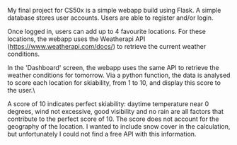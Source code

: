 My final project for CS50x is a simple webapp build using Flask.
A simple database stores user accounts.
Users are able to register and/or login.

Once logged in, users can add up to 4 favourite locations.
For these locations, the webapp uses the Weatherapi API (https://www.weatherapi.com/docs/) to retrieve the current weather conditions.

In the 'Dashboard' screen, the webapp uses the same API to retrieve the weather conditions for tomorrow. Via a python function, the data is analysed to score each location for skiability, from 1 to 10, and display this score to the user.\

A score of 10 indicates perfect skiability: daytime temperature near 0 degrees, wind not excessive, good visibility and no rain are all factors that contribute to the perfect score of 10.
The score does not account for the geography of the location.
I wanted to include snow cover in the calculation, but unfortunately I could not find a free API with this information.
